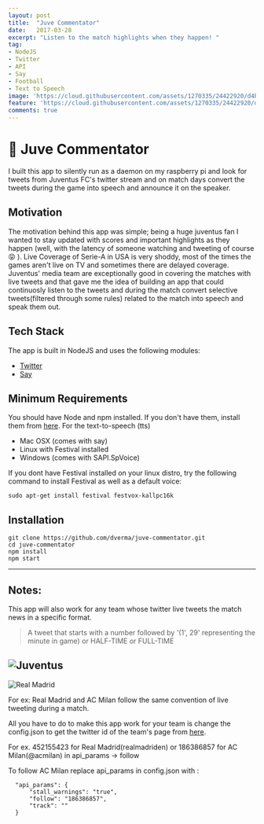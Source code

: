 ```yaml
---
layout: post
title:  "Juve Commentator"
date:   2017-03-28
excerpt: "Listen to the match highlights when they happen! "
tag:
- NodeJS
- Twitter
- API
- Say
- Football
- Text to Speech
image: 'https://cloud.githubusercontent.com/assets/1270335/24422920/d4bd8d50-13c0-11e7-9de6-20ee12635363.png'
feature: 'https://cloud.githubusercontent.com/assets/1270335/24422920/d4bd8d50-13c0-11e7-9de6-20ee12635363.png'
comments: true
---
```

# 🎤 Juve Commentator 

I built this app to silently run as a daemon on my raspberry pi and look for tweets from Juventus FC's twitter stream and on match days convert the tweets during the game into speech and announce it on the speaker.

## Motivation

The motivation behind this app was simple; being a huge juventus fan I wanted to stay updated with scores and important highlights as they happen (well, with the latency of someone watching and tweeting of course :stuck_out_tongue_closed_eyes: ).
Live Coverage of Serie-A in USA is very shoddy, most of the times the games aren't live on TV and sometimes there are delayed coverage.
Juventus' media team are exceptionally good in covering the matches with live tweets and that gave me the idea of building an app that could continuosly listen to the tweets and during the match convert selective tweets(filtered through some rules) related to the match  into speech and speak them out.

## Tech Stack

The app is built in NodeJS and uses the following modules:
* [Twitter](https://www.npmjs.com/package/twitter)
* [Say](https://www.npmjs.com/package/say)


## Minimum Requirements

You should have Node and npm installed. If you don't have them, install them from [here](https://nodejs.org/en/download/).
For the text-to-speech (tts)
* Mac OSX (comes with say)
* Linux with Festival installed
* Windows (comes with SAPI.SpVoice)

If you dont have Festival installed on your linux distro, try the following command to install Festival as well as a default voice:
```
sudo apt-get install festival festvox-kallpc16k
```

## Installation

```
git clone https://github.com/dverma/juve-commentator.git
cd juve-commentator
npm install
npm start
```
---

## Notes:

This app will also work for any team whose twitter live tweets the match news in a specific format.
> A tweet that starts with a number followed by '(1', 29' representing the minute in game) 
or HALF-TIME or FULL-TIME

![Juventus](https://cloud.githubusercontent.com/assets/1270335/24424510/794d7e3e-13c6-11e7-8f92-870716a19d06.png)
---
![Real Madrid](https://cloud.githubusercontent.com/assets/1270335/24424507/77aeaecc-13c6-11e7-87aa-cb5a32b02fde.png)

For ex: Real Madrid and AC Milan follow the same convention of live tweeting during a match. 

All you have to do to make this app work for your team is change the config.json to get the twitter id of the team's page from [here](http://gettwitterid.com/).

For ex. 452155423 for Real Madrid(realmadriden) or 186386857 for AC Milan(@acmilan) in api_params -> follow

To follow AC Milan replace api_params in config.json with :
```
  "api_params": {
      "stall_warnings": "true",
      "follow": "186386857",
      "track": ""
  }
```
